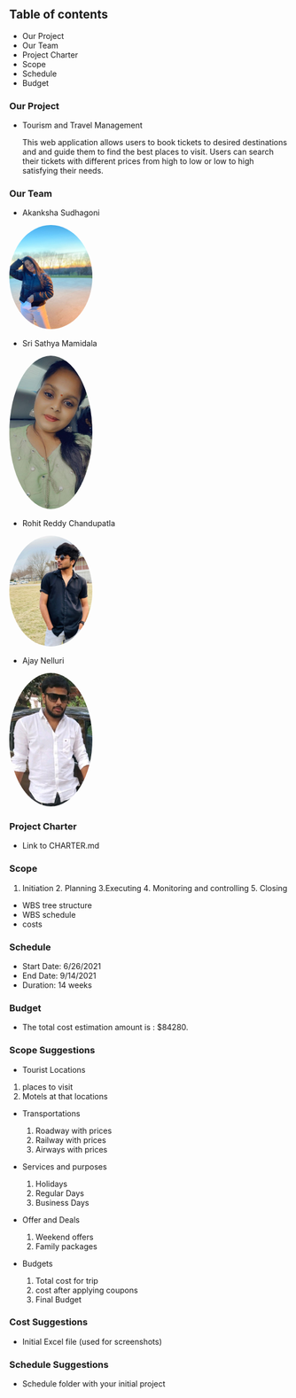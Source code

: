 ## Table of contents
  * Our Project 
  * Our Team
  * Project Charter
  * Scope
  * Schedule
  * Budget 

### Our Project
  * Tourism and Travel Management 
 <br> <p> This web application allows users to book tickets to desired destinations and and guide them to find the best places to visit. Users can search their tickets with different prices from high to low or low to high satisfying their needs. </p>

### Our Team

  * Akanksha Sudhagoni 
  
  
  <img src="Akanksha.jpg" alt="drawing" width="150" style="border-radius:50%" /> <br/>


  * Sri Sathya Mamidala 
  

  <img src="sathya.jpeg" alt="drawing" width="150" style="border-radius:50%" />  <br/>


  * Rohit Reddy Chandupatla  
  
   
   <img src="Rohit.jpg" alt="drawing" width="150" style="border-radius:50%" /> <br/>


  * Ajay Nelluri  
  

  <img src="Ajay.jfif" alt="drawing" width="150" style="border-radius:50%" /> <br/>

### Project Charter
  * Link to CHARTER.md

### Scope
   1. Initiation 2. Planning 3.Executing 4. Monitoring and controlling 5. Closing
  *  WBS tree structure
  *  WBS schedule
  *  costs

### Schedule
  * Start Date: 6/26/2021 
  * End Date:  9/14/2021
  * Duration:  14 weeks

### Budget 
   *  The total cost estimation amount is : $84280.
   

### Scope Suggestions
   * Tourist Locations
   1. places to visit
   2. Motels at that locations
   
  * Transportations
    1. Roadway with prices
    2. Railway with prices
    3. Airways with prices
   
  * Services and purposes
    1. Holidays
    2. Regular Days
    3. Business Days

  * Offer and Deals
    1. Weekend offers
    2. Family packages
    
  * Budgets
     1. Total cost for trip
     2. cost after applying coupons
     3. Final Budget
  
 ### Cost Suggestions
   * Initial Excel file (used for screenshots)

### Schedule Suggestions

   * Schedule folder with your initial project
